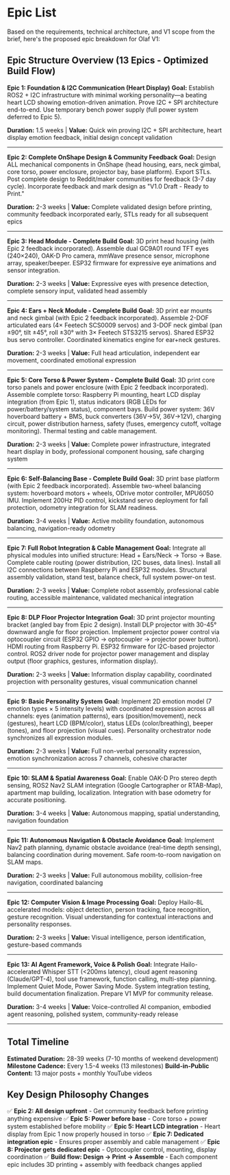 # Epic List

Based on the requirements, technical architecture, and V1 scope from the brief, here's the proposed epic breakdown for Olaf V1:

## Epic Structure Overview (13 Epics - Optimized Build Flow)

**Epic 1: Foundation & I2C Communication (Heart Display)**
**Goal:** Establish ROS2 + I2C infrastructure with minimal working personality—a beating heart LCD showing emotion-driven animation. Prove I2C + SPI architecture end-to-end. Use temporary bench power supply (full power system deferred to Epic 5).

**Duration:** 1.5 weeks | **Value:** Quick win proving I2C + SPI architecture, heart display emotion feedback, initial design concept validation

---

**Epic 2: Complete OnShape Design & Community Feedback**
**Goal:** Design ALL mechanical components in OnShape (head housing, ears, neck gimbal, core torso, power enclosure, projector bay, base platform). Export STLs. Post complete design to Reddit/maker communities for feedback (3-7 day cycle). Incorporate feedback and mark design as "V1.0 Draft - Ready to Print."

**Duration:** 2-3 weeks | **Value:** Complete validated design before printing, community feedback incorporated early, STLs ready for all subsequent epics

---

**Epic 3: Head Module - Complete Build**
**Goal:** 3D print head housing (with Epic 2 feedback incorporated). Assemble dual GC9A01 round TFT eyes (240×240), OAK-D Pro camera, mmWave presence sensor, microphone array, speaker/beeper. ESP32 firmware for expressive eye animations and sensor integration.

**Duration:** 2-3 weeks | **Value:** Expressive eyes with presence detection, complete sensory input, validated head assembly

---

**Epic 4: Ears + Neck Module - Complete Build**
**Goal:** 3D print ear mounts and neck gimbal (with Epic 2 feedback incorporated). Assemble 2-DOF articulated ears (4× Feetech SCS0009 servos) and 3-DOF neck gimbal (pan ±90°, tilt ±45°, roll ±30° with 3× Feetech STS3215 servos). Shared ESP32 bus servo controller. Coordinated kinematics engine for ear+neck gestures.

**Duration:** 2-3 weeks | **Value:** Full head articulation, independent ear movement, coordinated emotional expression

---

**Epic 5: Core Torso & Power System - Complete Build**
**Goal:** 3D print core torso panels and power enclosure (with Epic 2 feedback incorporated). Assemble complete torso: Raspberry Pi mounting, heart LCD display integration (from Epic 1), status indicators (RGB LEDs for power/battery/system status), component bays. Build power system: 36V hoverboard battery + BMS, buck converters (36V→5V, 36V→12V), charging circuit, power distribution harness, safety (fuses, emergency cutoff, voltage monitoring). Thermal testing and cable management.

**Duration:** 2-3 weeks | **Value:** Complete power infrastructure, integrated heart display in body, professional component housing, safe charging system

---

**Epic 6: Self-Balancing Base - Complete Build**
**Goal:** 3D print base platform (with Epic 2 feedback incorporated). Assemble two-wheel balancing system: hoverboard motors + wheels, ODrive motor controller, MPU6050 IMU. Implement 200Hz PID control, kickstand servo deployment for fall protection, odometry integration for SLAM readiness.

**Duration:** 3-4 weeks | **Value:** Active mobility foundation, autonomous balancing, navigation-ready odometry

---

**Epic 7: Full Robot Integration & Cable Management**
**Goal:** Integrate all physical modules into unified structure: Head + Ears/Neck → Torso → Base. Complete cable routing (power distribution, I2C buses, data lines). Install all I2C connections between Raspberry Pi and ESP32 modules. Structural assembly validation, stand test, balance check, full system power-on test.

**Duration:** 2-3 weeks | **Value:** Complete robot assembly, professional cable routing, accessible maintenance, validated mechanical integration

---

**Epic 8: DLP Floor Projector Integration**
**Goal:** 3D print projector mounting bracket (angled bay from Epic 2 design). Install DLP projector with 30-45° downward angle for floor projection. Implement projector power control via optocoupler circuit (ESP32 GPIO → optocoupler → projector power button). HDMI routing from Raspberry Pi. ESP32 firmware for I2C-based projector control. ROS2 driver node for projector power management and display output (floor graphics, gestures, information display).

**Duration:** 2-3 weeks | **Value:** Information display capability, coordinated projection with personality gestures, visual communication channel

---

**Epic 9: Basic Personality System**
**Goal:** Implement 2D emotion model (7 emotion types × 5 intensity levels) with coordinated expression across all channels: eyes (animation patterns), ears (position/movement), neck (gestures), heart LCD (BPM/color), status LEDs (color/breathing), beeper (tones), and floor projection (visual cues). Personality orchestrator node synchronizes all expression modules.

**Duration:** 2-3 weeks | **Value:** Full non-verbal personality expression, emotion synchronization across 7 channels, cohesive character

---

**Epic 10: SLAM & Spatial Awareness**
**Goal:** Enable OAK-D Pro stereo depth sensing, ROS2 Nav2 SLAM integration (Google Cartographer or RTAB-Map), apartment map building, localization. Integration with base odometry for accurate positioning.

**Duration:** 3-4 weeks | **Value:** Autonomous mapping, spatial understanding, navigation foundation

---

**Epic 11: Autonomous Navigation & Obstacle Avoidance**
**Goal:** Implement Nav2 path planning, dynamic obstacle avoidance (real-time depth sensing), balancing coordination during movement. Safe room-to-room navigation on SLAM maps.

**Duration:** 2-3 weeks | **Value:** Full autonomous mobility, collision-free navigation, coordinated balancing

---

**Epic 12: Computer Vision & Image Processing**
**Goal:** Deploy Hailo-8L accelerated models: object detection, person tracking, face recognition, gesture recognition. Visual understanding for contextual interactions and personality responses.

**Duration:** 2-3 weeks | **Value:** Visual intelligence, person identification, gesture-based commands

---

**Epic 13: AI Agent Framework, Voice & Polish**
**Goal:** Integrate Hailo-accelerated Whisper STT (<200ms latency), cloud agent reasoning (Claude/GPT-4), tool use framework, function calling, multi-step planning. Implement Quiet Mode, Power Saving Mode. System integration testing, build documentation finalization. Prepare V1 MVP for community release.

**Duration:** 3-4 weeks | **Value:** Voice-controlled AI companion, embodied agent reasoning, polished system, community-ready release

---

## Total Timeline

**Estimated Duration:** 28-39 weeks (7-10 months of weekend development)
**Milestone Cadence:** Every 1.5-4 weeks (13 milestones)
**Build-in-Public Content:** 13 major posts + monthly YouTube videos

## Key Design Philosophy Changes

✅ **Epic 2: All design upfront** - Get community feedback before printing anything expensive
✅ **Epic 5: Power before base** - Core torso + power system established before mobility
✅ **Epic 5: Heart LCD integration** - Heart display from Epic 1 now properly housed in torso
✅ **Epic 7: Dedicated integration epic** - Ensures proper assembly and cable management
✅ **Epic 8: Projector gets dedicated epic** - Optocoupler control, mounting, display coordination
✅ **Build flow: Design → Print → Assemble** - Each component epic includes 3D printing + assembly with feedback changes applied

